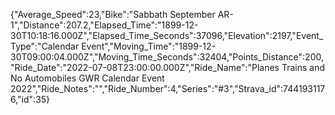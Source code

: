 {"Average_Speed":23,"Bike":"Sabbath September AR-1","Distance":207.2,"Elapsed_Time":"1899-12-30T10:18:16.000Z","Elapsed_Time_Seconds":37096,"Elevation":2197,"Event_Type":"Calendar Event","Moving_Time":"1899-12-30T09:00:04.000Z","Moving_Time_Seconds":32404,"Points_Distance":200,"Ride_Date":"2022-07-08T23:00:00.000Z","Ride_Name":"Planes Trains and No Automobiles GWR Calendar Event 2022","Ride_Notes":"","Ride_Number":4,"Series":"#3","Strava_id":7441931176,"id":35}